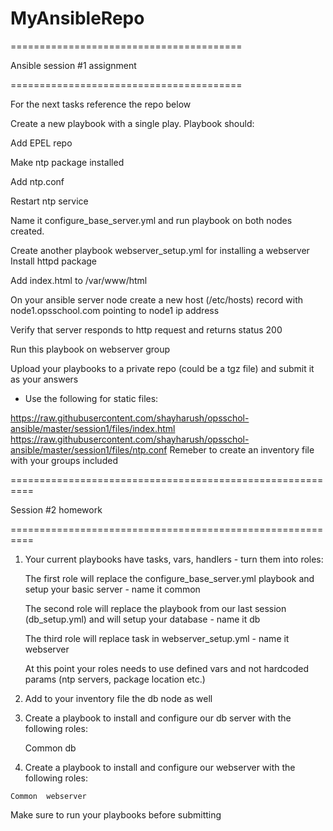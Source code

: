 # MyAnsibleRepo

========================================

Ansible session #1 assignment

========================================


For the next tasks reference the repo below


Create a new playbook with a single play. Playbook should:

Add EPEL repo 

Make ntp package installed

Add ntp.conf

Restart ntp service 

Name it configure_base_server.yml and run playbook on both nodes created. 


Create another playbook webserver_setup.yml  for installing a webserver Install httpd package

Add index.html to /var/www/html 

On your ansible server node create a new host (/etc/hosts) record with node1.opsschool.com pointing to node1 ip address

Verify that server responds to http request and returns status 200

Run this playbook on webserver group


Upload your playbooks to a private repo (could be a tgz file) and submit it as your answers


* Use the following for static files:

https://raw.githubusercontent.com/shayharush/opsschol-ansible/master/session1/files/index.html
https://raw.githubusercontent.com/shayharush/opsschol-ansible/master/session1/files/ntp.conf
Remeber to create an inventory file with your groups included

==========================================================

Session #2 homework

==========================================================

1. Your current playbooks have tasks, vars, handlers - turn them into roles:

    The first role will replace the configure_base_server.yml playbook and setup your basic server - name it common

    The second role will replace the playbook from our last session (db_setup.yml) and will setup your database  - name it db

    The third role will replace task in webserver_setup.yml - name it webserver

    At this point your roles needs to use defined vars and not hardcoded params (ntp servers, package location etc.)

2.  Add to your  inventory file the db node as well

3.  Create a playbook to install and configure our db server with the following roles:

    Common  db

   4. Create a playbook to install and configure our webserver with the following roles:


    Common  webserver


Make sure to run your playbooks before submitting
